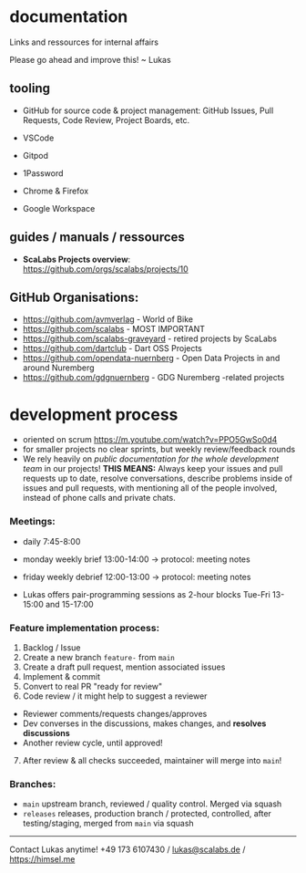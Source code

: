 # documentation
Links and ressources for internal affairs

Please go ahead and improve this! ~ Lukas

## tooling
- GitHub for source code & project management: GitHub Issues, Pull Requests, Code Review, Project Boards, etc.

- VSCode
- Gitpod
- 1Password
- Chrome & Firefox
- Google Workspace

## guides / manuals / ressources

- **ScaLabs Projects overview**: https://github.com/orgs/scalabs/projects/10

## GitHub Organisations:
- https://github.com/avmverlag - World of Bike
- https://github.com/scalabs - MOST IMPORTANT
- https://github.com/scalabs-graveyard - retired projects by ScaLabs
- https://github.com/dartclub - Dart OSS Projects
- https://github.com/opendata-nuernberg - Open Data Projects in and around Nuremberg
- https://github.com/gdgnuernberg - GDG Nuremberg -related projects

# development process

- oriented on scrum https://m.youtube.com/watch?v=PPO5GwSo0d4
- for smaller projects no clear sprints, but weekly review/feedback rounds
- We rely heavily on *public documentation for the whole development team* in our projects! **THIS MEANS:** Always keep your issues and pull requests up to date, resolve conversations, describe problems inside of issues and pull requests, with mentioning all of the people involved, instead of phone calls and private chats.

### Meetings:
  - daily 7:45-8:00
  - monday weekly brief 13:00-14:00 -> protocol: meeting notes
  - friday weekly debrief 12:00-13:00 -> protocol: meeting notes

- Lukas offers pair-programming sessions as 2-hour blocks Tue-Fri 13-15:00 and 15-17:00

### Feature implementation process:
1. Backlog / Issue
2. Create a new branch `feature-` from `main`
3. Create a draft pull request, mention associated issues
4. Implement & commit
5. Convert to real PR "ready for review"
6. Code review / it might help to suggest a reviewer
  - Reviewer comments/requests changes/approves
  - Dev converses in the discussions, makes changes, and **resolves discussions**
  - Another review cycle, until approved!
7. After review & all checks succeeded, maintainer will merge into `main`!

### Branches:
- `main` upstream branch, reviewed / quality control. Merged via squash
- `releases` releases, production branch / protected, controlled, after testing/staging, merged from `main` via squash

---

Contact Lukas anytime! +49 173 6107430 / lukas@scalabs.de / https://himsel.me
